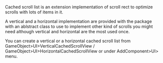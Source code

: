 Cached scroll list is an extension implementation of scroll rect to optimize scrolls with lots of items in it.

A vertical and a horizontal implementation are provided with the package with an ablstract class to use to implement other kind of scrolls you might need although vertical and horizontal are the most used once.

You can create a vertical or a horizontal cached scroll list from GameObject>UI>VerticalCachedScrollView / GameObject>UI>HorizontalCachedScrollView or under AddComponent>UI> menu.